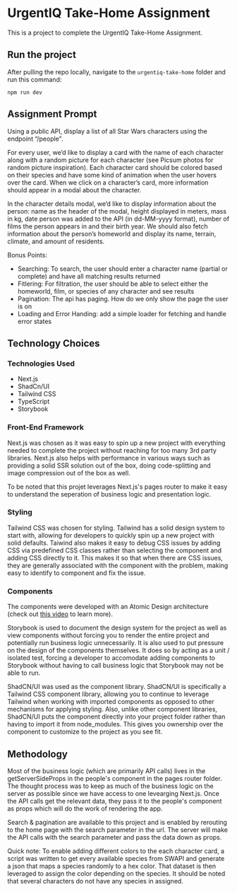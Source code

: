 # UrgentIQ Take-Home Assignment

This is a project to complete the UrgentIQ Take-Home Assignment.

## Run the project

After pulling the repo locally, navigate to the `urgentiq-take-home` folder and run this command:

```shell
npm run dev
```

## Assignment Prompt

Using a public API, display a list of all Star Wars characters using the endpoint “/people".

For every user, we’d like to display a card with the name of each character along with a random picture for each character (see Picsum photos for random picture inspiration). Each character card should be colored based on their species and have some kind of animation when the user hovers over the card. When we click on a character’s card, more information should appear in a modal about the character.

In the character details modal, we’d like to display information about the person: name as the header of the modal, height displayed in meters, mass in kg, date person was added to the API (in dd-MM-yyyy format), number of films the person appears in and their birth year. We should also fetch information about the person’s homeworld and display its name, terrain, climate, and amount of residents.

Bonus Points:

- Searching: To search, the user should enter a character name (partial or complete) and have all matching results returned
- Fitlering: For filtration, the user should be able to select either the homeworld, film, or species of any character and see results
- Pagination: The api has paging. How do we only show the page the user is on
- Loading and Error Handing: add a simple loader for fetching and handle error states

## Technology Choices

### Technologies Used

- Next.js
- ShadCn/UI
- Tailwind CSS
- TypeScript
- Storybook

### Front-End Framework

Next.js was chosen as it was easy to spin up a new project with everything needed to complete the project without reaching for too many 3rd party libraries. Next.js also helps with performance in various ways such as providing a solid SSR solution out of the box, doing code-splitting and image compression out of the box as well.

To be noted that this projet leverages Next.js's pages router to make it easy to understand the seperation of business logic and presentation logic.

### Styling

Tailwind CSS was chosen for styling. Tailwind has a solid design system to start with, allowing for developers to quickly spin up a new project with solid defaults. Taiwind also makes it easy to debug CSS issues by adding CSS via predefined CSS classes rather than selecting the component and adding CSS directly to it. This makes it so that when there are CSS issues, they are generally associated with the component with the problem, making easy to identify to component and fix the issue.

### Components

The components were developed with an Atomic Design architecture (check out [this video](https://www.youtube.com/watch?v=W-h1FtNYim4) to learn more).

Storybook is used to document the design system for the project as well as view components without forcing you to render the entire project and potentially run business logic unnecessarily. It is also used to put pressure on the design of the components themselves. It does so by acting as a unit / isolated test, forcing a developer to accomodate adding components to Storybook without having to call business logic that Storybook may not be able to run.

ShadCN/UI was used as the component library. ShadCN/UI is specifically a Tailwind CSS component library, allowing you to continue to leverage Tailwind when working with imported components as opposed to other mechanisms for applying styling. Also, unlike other component libraries, ShadCN/UI puts the component directly into your project folder rather than having to import it from node_modules. This gives you ownership over the component to customize to the project as you see fit.

## Methodology

Most of the business logic (which are primarily API calls) lives in the getServerSideProps in the people's component in the pages router folder. The thought process was to keep as much of the business logic on the server as possible since we have access to one levearging Next.js. Once the API calls get the relevant data, they pass it to the people's component as props which will do the work of rendering the app.

Search & pagination are available to this project and is enabled by rerouting to the home page with the search parameter in the url. The server will make the API calls with the search parameter and pass the data down as props.

Quick note: To enable adding different colors to the each character card, a script was written to get every available species from SWAPI and generate a json that maps a species randomly to a hex color. That dataset is then leveraged to assign the color depending on the species. It should be noted that several characters do not have any species in assigned.
